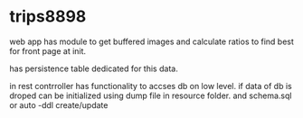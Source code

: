 # trips8898
web app has module to get buffered images and calculate ratios to find best for front page at init.

has persistence table dedicated for this data.

in rest contrroller has functionality to accses db on low level.
if data of db is droped can be initialized using dump file in resource folder.
and schema.sql
or auto -ddl create/update
